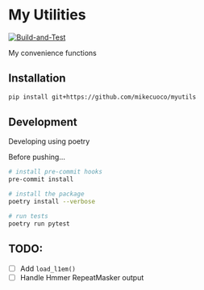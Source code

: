 # My Utilities

[![Build-and-Test](https://github.com/mikecuoco/my-utils/actions/workflows/main.yaml/badge.svg)](https://github.com/mikecuoco/my-utils/actions/workflows/main.yaml)

My convenience functions

## Installation

```bash
pip install git+https://github.com/mikecuoco/myutils
```

## Development

Developing using poetry

Before pushing...

```bash
# install pre-commit hooks
pre-commit install

# install the package
poetry install --verbose

# run tests
poetry run pytest
```


## TODO:

- [ ] Add `load_l1em()`
- [ ] Handle Hmmer RepeatMasker output
